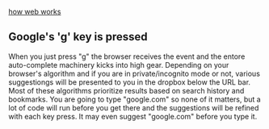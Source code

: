 [how web works](https://github.com/vasanthk/how-web-works)

## Google's 'g' key is pressed
When you just press "g" the browser receives the event and the entore auto-complete machinery kicks into high gear. Depending on your browser's algorithm and if you are in private/incognito mode or not, various suggestiongs will be presented to you in the dropbox below the URL bar. Most of these algorithms prioritize results based on search history and bookmarks. You are going to type "google.com" so none of it matters, but a lot of code will run before you get there and the suggestions will be refined with each key press. It may even suggest "google.com" before you type it.